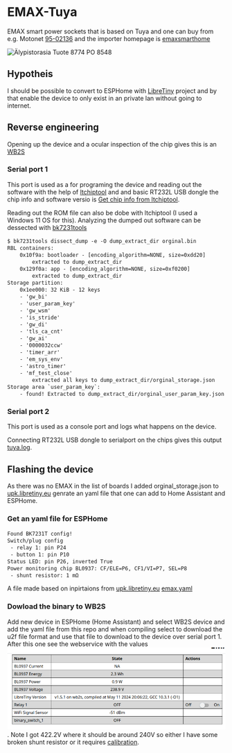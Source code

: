 # EMAX-Tuya
EMAX smart power sockets that is based on Tuya and one can buy from e.g. Motonet [95-02136](https://www.motonet.fi/tuote/emax-alypistorasia-energiankulutusmittarilla?product=95-02136) and the importer homepage is [emaxsmarthome](https://emaxsmarthome.fi/product/alypistorasia-16a-3500w-energiakulutusmittarilla/)

![Älypistorasia Tuote 8774 PO 8548](https://i0.wp.com/emaxsmarthome.fi/wp-content/uploads/2021/10/8774_8.jpg)

## Hypotheis 
I should be possible to convert to ESPHome with [LibreTiny](https://esphome.io/components/libretiny.html) project and by that enable the device to only exist in an private lan without going to internet. 

## Reverse engineering
Opening up the device and a ocular inspection of the chip gives this is an [WB2S](https://docs.libretiny.eu/boards/wb2s/) 


### Serial port 1
This port is used as a for programing the device and reading out the software with the help of [ltchiptool](https://github.com/libretiny-eu/ltchiptool) 
and and basic RT232L USB dongle the chip info and software versio is [Get chip info from ltchiptool](Get_chip_info.png).

Reading out the ROM file can also be dobe with ltchiptool (I used a Windows 11 OS for this). Analyzing the dumped out software can be dessected with [bk7231tools](https://github.com/tuya-cloudcutter/bk7231tools) 
```
$ bk7231tools dissect_dump -e -O dump_extract_dir orginal.bin 
RBL containers:
	0x10f9a: bootloader - [encoding_algorithm=NONE, size=0xdd20]
		extracted to dump_extract_dir
	0x129f0a: app - [encoding_algorithm=NONE, size=0xf0200]
		extracted to dump_extract_dir
Storage partition:
	0x1ee000: 32 KiB - 12 keys
	- 'gw_bi'
	- 'user_param_key'
	- 'gw_wsm'
	- 'is_stride'
	- 'gw_di'
	- 'tls_ca_cnt'
	- 'gw_ai'
	- '0000032ccw'
	- 'timer_arr'
	- 'em_sys_env'
	- 'astro_timer'
	- 'mf_test_close'
		extracted all keys to dump_extract_dir/orginal_storage.json
Storage area `user_param_key`:
	- found! Extracted to dump_extract_dir/orginal_user_param_key.json
```

### Serial port 2 
This port is used as a console port and logs what happens on the device.

Connecting RT232L USB dongle to serialport on the chips gives this output [tuya.log](tuya.log). 

## Flashing the device 
As there was no EMAX in the list of boards I added orginal_storage.json to [upk.libretiny.eu](https://upk.libretiny.eu/) genrate an yaml file that one can add to Home Assistant and ESPHome.  

### Get an yaml file for ESPHome
```
Found BK7231T config!
Switch/plug config
 - relay 1: pin P24
 - button 1: pin P10
Status LED: pin P26, inverted True
Power monitoring chip BL0937: CF/ELE=P6, CF1/VI=P7, SEL=P8
 - shunt resistor: 1 mΩ
```
A file made based on inpirtaions from [upk.libretiny.eu](https://upk.libretiny.eu/) [emax.yaml](emax.yaml)

### Dowload the binary to WB2S
Add new device in ESPHome (Home Assistant) and select WB2S device and add the yaml file from this repo and when compiling select to download the u2f file format and use that file to download to the device over serial port 1. After this one see the webservice with the values ![webserver](webserver.png). Note I got 422.2V where it should be around 240V so either I have some broken shunt resistor or it requires [calibration](https://esphome.io/components/sensor/hlw8012.html#configuration-variables).



